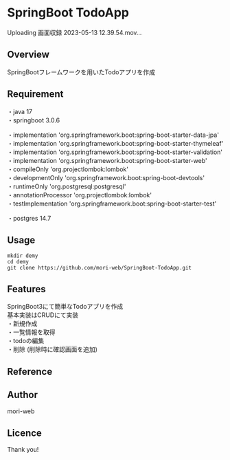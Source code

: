 # SpringBoot TodoApp
<!-- リポジトリネームを書く -->


Uploading 画面収録 2023-05-13 12.39.54.mov…


## Overview
<!-- 概要 を書く-->
<!-- 簡単に1〜2行 -->
SpringBootフレームワークを用いたTodoアプリを作成

## Requirement
<!-- 要件を書く -->
<!-- 環境に必要な言語・ツール・ライブラリやバージョンを記載する -->
・java 17  
・springboot 3.0.6

・implementation 'org.springframework.boot:spring-boot-starter-data-jpa'  
・implementation 'org.springframework.boot:spring-boot-starter-thymeleaf'  
・implementation 'org.springframework.boot:spring-boot-starter-validation'  
・implementation 'org.springframework.boot:spring-boot-starter-web'  
・compileOnly 'org.projectlombok:lombok'  
・developmentOnly 'org.springframework.boot:spring-boot-devtools'  
・runtimeOnly 'org.postgresql:postgresql'  
・annotationProcessor 'org.projectlombok:lombok'  
・testImplementation 'org.springframework.boot:spring-boot-starter-test'  

・postgres 14.7

## Usage
<!-- 使用方法を書く -->
<!-- 簡単な使い方・インストール方法など -->
```
mkdir demy
cd demy
git clone https://github.com/mori-web/SpringBoot-TodoApp.git
```



## Features
<!-- 特徴を書く -->
<!-- 詳しい仕様について基本的に箇条書きで書く -->
SpringBoot3にて簡単なTodoアプリを作成  
基本実装はCRUDにて実装  
・新規作成  
・一覧情報を取得  
・todoの編集  
・削除 (削除時に確認画面を追加)  


## Reference
<!-- リファレンス -->
<!-- 参考URLを書く -->

## Author
<!-- 著者名（自分の情報を書く） -->
<!-- Twitterアカウント -->
<!-- [twitter](https://twitter.com/kumaron_web) -->
mori-web

## Licence
<!-- 例：[MIT](https://......) -->

Thank you!
